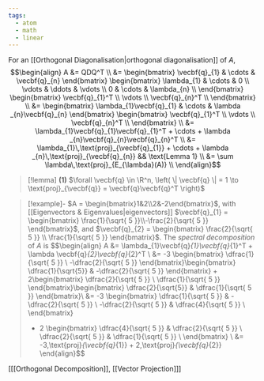 ```yaml
---
tags:
  - atom
  - math
  - linear
---
```

For an [[Orthogonal Diagonalisation|orthogonal diagonalisation]] of $A$,
$$\begin{align}
	A &= QDQ^T \\
	&= \begin{bmatrix}
		\vecbf{q}_{1} & \cdots & \vecbf{q}_{n}
	\end{bmatrix} \begin{bmatrix}
		\lambda_{1} & \cdots & 0 \\
		\vdots & \ddots & \vdots \\
		0 & \cdots & \lambda_{n} \\
	\end{bmatrix} \begin{bmatrix}
		\vecbf{q}_{1}^T \\
		\vdots \\
		\vecbf{q}_{n}^T \\
	\end{bmatrix} \\
	&= \begin{bmatrix}
		\lambda_{1}\vecbf{q}_{1} & \cdots & \lambda _{n}\vecbf{q}_{n}
	\end{bmatrix} \begin{bmatrix}
		\vecbf{q}_{1}^T \\
		\vdots \\
		\vecbf{q}_{n}^T \\
	\end{bmatrix} \\
	&= \lambda_{1}\vecbf{q}_{1}\vecbf{q}_{1}^T + \cdots + \lambda _{n}\vecbf{q}_{n}\vecbf{q}_{n}^T \\
	&= \lambda_{1}\,\text{proj}_{\vecbf{q}_{1}} + \cdots + \lambda _{n}\,\text{proj}_{\vecbf{q}_{n}} && \text{Lemma 1} \\
	&= \sum \lambda\,\text{proj}_{E_{\lambda}(A)} \\
\end{align}$$

> [!lemma] **(1)** $\forall \vecbf{q} \in \R^n, \left( \| \vecbf{q} \| = 1 \to \text{proj}_{\vecbf{q}} = \vecbf{q}\vecbf{q}^T \right)$

> [!example]- $A = \begin{bmatrix}1&2\\2&-2\end{bmatrix}$, with [[Eigenvectors & Eigenvalues|eigenvectors]] $\vecbf{q}_{1} = \begin{bmatrix} \frac{1}{\sqrt{ 5 }}\\-\frac{2}{\sqrt{ 5 }} \end{bmatrix}$, and $\vecbf{q}_{2} = \begin{bmatrix} \frac{2}{\sqrt{ 5 }} \\ \frac{1}{\sqrt{ 5 }} \end{bmatrix}$.
> The *spectral decomposition* of $A$ is
> $$\begin{align}
> 	A &= \lambda_{1}\vecbf{q}_{1}\vecbf{q}_{1}^T + \lambda \vecbf{q}_{2}\vecbf{q}_{2}^T \\
> 	&= -3 \begin{bmatrix}
> 		\dfrac{1}{\sqrt{ 5 }} \\
> 		-\dfrac{2}{\sqrt{ 5 }}
> 	\end{bmatrix}\begin{bmatrix}
> 		\dfrac{1}{\sqrt{5}} & -\dfrac{2}{\sqrt{ 5 }}
> 	\end{bmatrix}
> 	+
> 	2\begin{bmatrix}
> 		\dfrac{2}{\sqrt{ 5 }} \\
> 		\dfrac{1}{\sqrt{ 5 }}
> 	\end{bmatrix}\begin{bmatrix}
> 		\dfrac{2}{\sqrt{5}} & \dfrac{1}{\sqrt{ 5 }}
> 	\end{bmatrix}\\
> 	&= -3 \begin{bmatrix}
> 		\dfrac{1}{\sqrt{ 5 }} & -\dfrac{2}{\sqrt{ 5 }} \\
> 		-\dfrac{2}{\sqrt{ 5 }} & \dfrac{4}{\sqrt{ 5 }} \\
> 	\end{bmatrix}
> 	+ 2 \begin{bmatrix}
> 		\dfrac{4}{\sqrt{ 5 }} & \dfrac{2}{\sqrt{ 5 }} \\
> 		\dfrac{2}{\sqrt{ 5 }} & \dfrac{1}{\sqrt{ 5 }} \\
> 	\end{bmatrix} \\
> 	&= -3\,\text{proj}_{\vecbf{q}_{1}} + 2\,\text{proj}_{\vecbf{q}_{2}}
> \end{align}$$

\[[[Orthogonal Decomposition]], [[Vector Projection]]\]